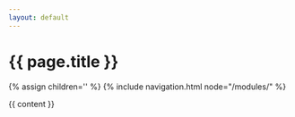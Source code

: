 ```yaml
---
layout: default
---
```


<h1>{{ page.title }}</h1>

{% assign children='' %}
{% include navigation.html node="/modules/" %}

{{ content }}

